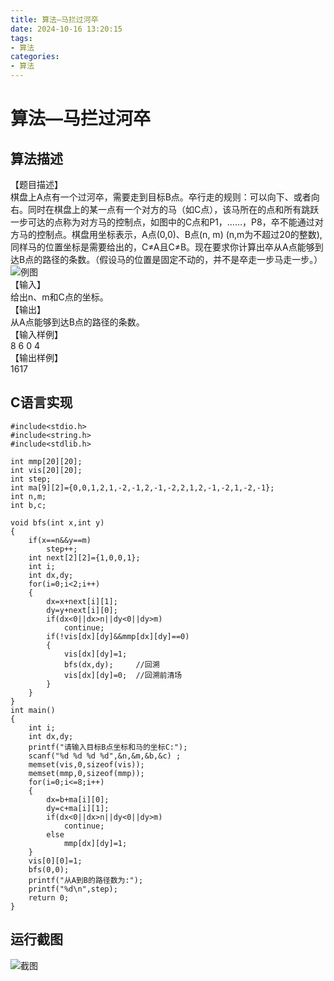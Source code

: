 ```yaml
---
title: 算法—马拦过河卒
date: 2024-10-16 13:20:15
tags:
- 算法
categories: 
- 算法
---
```

# 算法—马拦过河卒

## 算法描述

【题目描述】  
棋盘上A点有一个过河卒，需要走到目标B点。卒行走的规则：可以向下、或者向右。同时在棋盘上的某一点有一个对方的马（如C点），该马所在的点和所有跳跃一步可达的点称为对方马的控制点，如图中的C点和P1，……，P8，卒不能通过对方马的控制点。棋盘用坐标表示，A点\(0,0\)、B点\(n, m\) \(n,m为不超过20的整数\),同样马的位置坐标是需要给出的，C≠A且C≠B。现在要求你计算出卒从A点能够到达B点的路径的条数。（假设马的位置是固定不动的，并不是卒走一步马走一步。）  
![例图](https://cdn.jsdelivr.net/gh/GEM-Jay/images/malanguoheju.gif)  
【输入】  
给出n、m和C点的坐标。  
【输出】  
从A点能够到达B点的路径的条数。  
【输入样例】  
8 6 0 4  
【输出样例】  
1617

## C语言实现

```代码
#include<stdio.h>
#include<string.h>
#include<stdlib.h>
 
int mmp[20][20];
int vis[20][20];
int step;
int ma[9][2]={0,0,1,2,1,-2,-1,2,-1,-2,2,1,2,-1,-2,1,-2,-1};
int n,m;
int b,c;
 
void bfs(int x,int y)
{
    if(x==n&&y==m)
        step++;
    int next[2][2]={1,0,0,1};
    int i;
    int dx,dy;
    for(i=0;i<2;i++)
    {
        dx=x+next[i][1];
        dy=y+next[i][0];
        if(dx<0||dx>n||dy<0||dy>m)
            continue;
        if(!vis[dx][dy]&&mmp[dx][dy]==0)
        {
            vis[dx][dy]=1;
            bfs(dx,dy);		//回溯
            vis[dx][dy]=0;	//回溯前清场
        }
    }
}
int main()
{
    int i;
    int dx,dy;
	printf("请输入目标B点坐标和马的坐标C:");
    scanf("%d %d %d %d",&n,&m,&b,&c) ;
    memset(vis,0,sizeof(vis));
    memset(mmp,0,sizeof(mmp));
    for(i=0;i<=8;i++)
    {
        dx=b+ma[i][0];
        dy=c+ma[i][1];
        if(dx<0||dx>n||dy<0||dy>m)
            continue;
        else
            mmp[dx][dy]=1;
    }
    vis[0][0]=1;
    bfs(0,0);
	printf("从A到B的路径数为:");
    printf("%d\n",step);
    return 0;
}
```

## 运行截图

![截图](https://cdn.jsdelivr.net/gh/GEM-Jay/images/%E5%AE%9E%E9%AA%8C%E4%B8%83%E6%88%AA%E5%9B%BE.jpg)